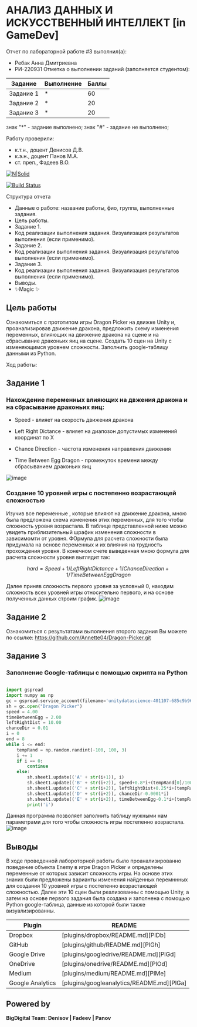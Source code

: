 # АНАЛИЗ ДАННЫХ И ИСКУССТВЕННЫЙ ИНТЕЛЛЕКТ [in GameDev]
Отчет по лабораторной работе #3 выполнил(а):
- Ребак Анна Дмитриевна
- РИ-220931
Отметка о выполнении заданий (заполняется студентом):

| Задание | Выполнение | Баллы |
| ------ | ------ | ------ |
| Задание 1 | * | 60 |
| Задание 2 | * | 20 |
| Задание 3 | * | 20 |

знак "*" - задание выполнено; знак "#" - задание не выполнено;

Работу проверили:
- к.т.н., доцент Денисов Д.В.
- к.э.н., доцент Панов М.А.
- ст. преп., Фадеев В.О.

[![N|Solid](https://cldup.com/dTxpPi9lDf.thumb.png)](https://nodesource.com/products/nsolid)

[![Build Status](https://travis-ci.org/joemccann/dillinger.svg?branch=master)](https://travis-ci.org/joemccann/dillinger)

Структура отчета

- Данные о работе: название работы, фио, группа, выполненные задания.
- Цель работы.
- Задание 1.
- Код реализации выполнения задания. Визуализация результатов выполнения (если применимо).
- Задание 2.
- Код реализации выполнения задания. Визуализация результатов выполнения (если применимо).
- Задание 3.
- Код реализации выполнения задания. Визуализация результатов выполнения (если применимо).
- Выводы.
- ✨Magic ✨

## Цель работы
Ознакомиться с прототипом игры Dragon Picker на движке Unity и, проанализировав движение дракона, предложить схему изменения переменных, влияющих на движение дракона на сцене и на сбрасывание драконьих яиц на сцене. Создать 10 сцен на Unity с изменяющимся уровнем сложности. Заполнить google-таблицу данными из Python. 

Ход работы:
## Задание 1
### Нахождение переменных влияющих на двжения дракона и на сбрасывание драконьих яиц:
- Speed - влияет на скорость движения дракона 
- Left Right Dictance -  влияет на диапозон допустимых изменений координат по X
- Chance Direction - частота изменения направления движения

- Time Between Egg Dragon - промежуток времени между сбрасыванием драконьих яиц

![image](https://github.com/Annette04/Data-analysis-and-artificial-intelligence/assets/128488854/4aa03cfc-2249-47d2-97fa-eb75ceb5a64d)

### Создание 10 уровней игры с постепенно возрастающей сложностью
Изучив все переменные , которые влияют на движение дракона, мною была предложена схема изменения этих переменных, для того чтобы сложность уровня возрастала. В таблице представленной ниже можно увидеть приблизительный шрафик изменения сложности в зависимомти от уровня. ФОрмула для расчета сложности была придумала на основе переменных и их влияния на трудность прохождения уровня. В конечном счете выведенная мною формула для расчета сложности уровня выглядит так:

```math
hard = Speed + 1/Left Right Dictance + 1/Chance Direction + 1/Time Between Egg Dragon
```

Далее приняв сложность первого уровня за условный 0, находим сложность всех уровней игры относительно первого, и на основе полученных данных строим график.
![image](https://github.com/Annette04/Data-analysis-and-artificial-intelligence/assets/128488854/7fbc75be-ce1c-403a-ba72-ebabd1c2f4c0)

## Задание 2
Ознакомиться с результатами выполнения второго задания Вы можете по ссылке: https://github.com/Annette04/Dragon-Picker.git

## Задание 3
### Заполнение Google-таблицы с помощью скрипта на Python 
```py

import gspread
import numpy as np
gc = gspread.service_account(filename='unitydatascience-401107-685c9b966d1c.json')
sh = gc.open("Dragon Picker")
speed = 4.00
timeBetweenEgg = 2.00
leftRightDist = 10.00
chanceDir = 0.01
i = 0
end = 8
while i <= end:   
    tempRand = np.random.randint(-100, 100, 3)    
    i += 1
    if i == 0:
        continue
    else:
        sh.sheet1.update(('A' + str(i+1)), i)
        sh.sheet1.update(('B' + str(i+2)), speed+0.8*i+(tempRand[0]/1000))
        sh.sheet1.update(('C' + str(i+2)), leftRightDist+0.25*i+(tempRand[2]/1000))
        sh.sheet1.update(('D' + str(i+2)), chanceDir-0.0001*i)
        sh.sheet1.update(('E' + str(i+2)), timeBetweenEgg-0.1*i+(tempRand[1]/1000))
        print('i')
```
Данная программа позволяет заполнить таблицу нужными нам параметрами для того чтобы сложность игры постепенно возрастала.
![image](https://github.com/Annette04/Data-analysis-and-artificial-intelligence/assets/128488854/c8e7fe08-3295-4a50-a116-f1778212ccf7)

## Выводы
В ходе проведенной лабороторной работы было проанализированно поведение объекта Enemy в игре Dragon Picker и определены переменные от которых зависит сложность игры. На основе этих знаних были предложены варианты изменения найденных перемннных для создания 10 уровней игры с постепенно возрастающей сложностью. Далее эти 10 сцен были реализованны с помощью Unity, а затем на основе первого задания была создана и заполнена с помощью Python google-таблица, данные из которой были также визуализированны.

| Plugin | README |
| ------ | ------ |
| Dropbox | [plugins/dropbox/README.md][PlDb] |
| GitHub | [plugins/github/README.md][PlGh] |
| Google Drive | [plugins/googledrive/README.md][PlGd] |
| OneDrive | [plugins/onedrive/README.md][PlOd] |
| Medium | [plugins/medium/README.md][PlMe] |
| Google Analytics | [plugins/googleanalytics/README.md][PlGa] |

## Powered by

**BigDigital Team: Denisov | Fadeev | Panov**
